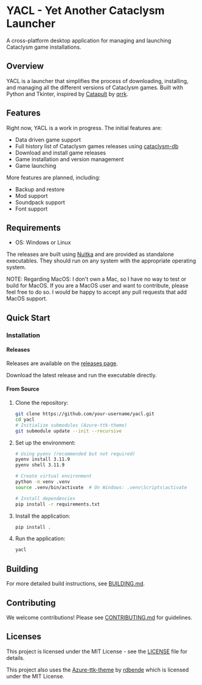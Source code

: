 # YACL - Yet Another Cataclysm Launcher

A cross-platform desktop application for managing and launching Cataclysm game installations.

## Overview

YACL is a launcher that simplifies the process of downloading, installing, and managing all the different versions of Cataclysm games. Built with Python and Tkinter, inspired by [Catapult](https://github.com/qrrk/Catapult) by [qrrk](https://github.com/qrrk).

## Features

Right now, YACL is a work in progress. The initial features are:

- Data driven game support
- Full history list of Cataclysm games releases using [cataclysm-db](https://github.com/SrGnis/cataclysm-db)
- Download and install game releases
- Game installation and version management
- Game launching

More features are planned, including:

- Backup and restore
- Mod support
- Soundpack support
- Font support

## Requirements

- OS: Windows or Linux

The releases are built using [Nuitka](https://nuitka.net/) and are provided as standalone executables. They should run on any system with the appropriate operating system.

NOTE: Regarding MacOS: I don't own a Mac, so I have no way to test or build for MacOS. If you are a MacOS user and want to contribute, please feel free to do so. I would be happy to accept any pull requests that add MacOS support.

## Quick Start

### Installation

#### Releases

Releases are available on the [releases page](https://github.com/SrGnis/yacl/releases).

Download the latest release and run the executable directly.

#### From Source

1. Clone the repository:
   ```bash
   git clone https://github.com/your-username/yacl.git
   cd yacl
   # Initialize submodules (Azure-ttk-theme)
   git submodule update --init --recursive
   ```

2. Set up the environment:
   ```bash
   # Using pyenv (recommended but not required)
   pyenv install 3.11.9
   pyenv shell 3.11.9
   
   # Create virtual environment
   python -m venv .venv
   source .venv/bin/activate  # On Windows: .venv\Scripts\activate
   
   # Install dependencies
   pip install -r requirements.txt
   ```

3. Install the application:
   ```bash
   pip install .
   ```

4. Run the application:
   ```bash
   yacl
   ```

## Building

For more detailed build instructions, see [BUILDING.md](BUILDING.md).

## Contributing

We welcome contributions! Please see [CONTRIBUTING.md](CONTRIBUTING.md) for guidelines.

## Licenses

This project is licensed under the MIT License - see the [LICENSE](LICENSE) file for details.

This project also uses the [Azure-ttk-theme](https://github.com/rdbende/Azure-ttk-theme) by [rdbende](https://github.com/rdbende) which is licensed under the MIT License.
